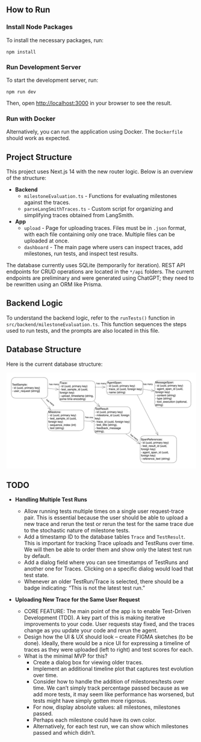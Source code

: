## How to Run

### Install Node Packages

To install the necessary packages, run:

```
npm install
```

### Run Development Server

To start the development server, run:

```
npm run dev
```

Then, open [http://localhost:3000](http://localhost:3000) in your browser to see the result.

### Run with Docker

Alternatively, you can run the application using Docker. The `Dockerfile` should work as expected.

## Project Structure

This project uses Next.js 14 with the new router logic. Below is an overview of the structure:

- **Backend**
  - `milestoneEvaluation.ts` - Functions for evaluating milestones against the traces.
  - `parseLangSmithTraces.ts` - Custom script for organizing and simplifying traces obtained from LangSmith.
- **App**
  - `upload` - Page for uploading traces. Files must be in `.json` format, with each file containing only one trace. Multiple files can be uploaded at once.
  - `dashboard` - The main page where users can inspect traces, add milestones, run tests, and inspect test results.

The database currently uses SQLite (temporarily for iteration). REST API endpoints for CRUD operations are located in the `*/api` folders. The current endpoints are preliminary and were generated using ChatGPT; they need to be rewritten using an ORM like Prisma.

## Backend Logic

To understand the backend logic, refer to the `runTests()` function in `src/backend/milestoneEvaluation.ts`. This function sequences the steps used to run tests, and the prompts are also located in this file.

## Database Structure

Here is the current database structure:

![database structure](public/backend_structure.png)

## TODO

- **Handling Multiple Test Runs**

  - Allow running tests multiple times on a single user request-trace pair. This is essential because the user should be able to upload a new trace and rerun the test or rerun the test for the same trace due to the stochastic nature of milestone tests.
  - Add a timestamp ID to the database tables `Trace` and `TestResult`. This is important for tracking Trace uploads and TestRuns over time. We will then be able to order them and show only the latest test run by default.
  - Add a dialog field where you can see timestamps of TestRuns and another one for Traces. Clicking on a specific dialog would load that test state.
  - Whenever an older TestRun/Trace is selected, there should be a badge indicating: “This is not the latest test run.”

- **Uploading New Trace for the Same User Request**
  - CORE FEATURE: The main point of the app is to enable Test-Driven Development (TDD). A key part of this is making iterative improvements to your code. User requests stay fixed, and the traces change as you update your code and rerun the agent.
  - Design how the UI & UX should look – create FIGMA sketches (to be done). Ideally, there would be a nice UI for expressing a timeline of traces as they were uploaded (left to right) and test scores for each.
  - What is the minimal MVP for this?
    - Create a dialog box for viewing older traces.
    - Implement an additional timeline plot that captures test evolution over time.
    - Consider how to handle the addition of milestones/tests over time. We can’t simply track percentage passed because as we add more tests, it may seem like performance has worsened, but tests might have simply gotten more rigorous.
    - For now, display absolute values: all milestones, milestones passed.
    - Perhaps each milestone could have its own color.
    - Alternatively, for each test run, we can show which milestones passed and which didn’t.
